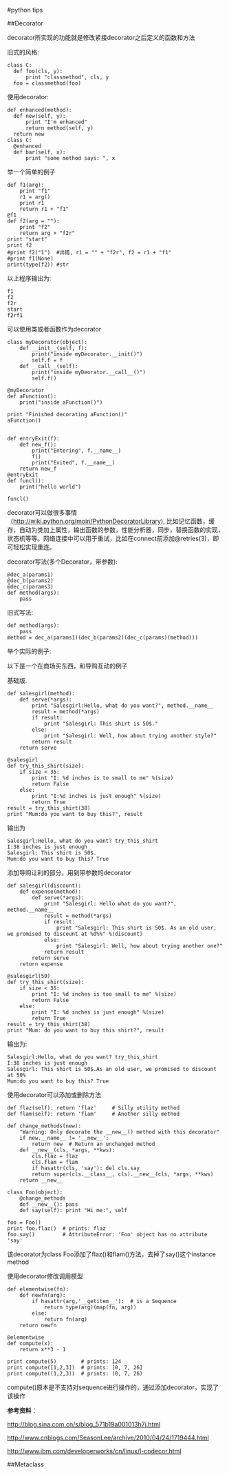 #python tips

##Decorator

decorator所实现的功能就是修改紧接decorator之后定义的函数和方法

旧式的风格:

    class C:
      def foo(cls, y):
          print "classmethod", cls, y
      foo = classmethod(foo)

使用decorator:

    def enhanced(method):
      def new(self, y):
          print "I'm enhanced"
          return method(self, y)
      return new
    class C:
      @enhanced
      def bar(self, x):
          print "some method says: ", x

举一个简单的例子

    def f1(arg):
        print "f1"
        r1 = arg()
        print r1
        return r1 + "f1"
    @f1
    def f2(arg = ""):
        print "f2"
        return arg + "f2r"
    print "start"
    print f2
    #print f2("1")  #出错, r1 = "" + "f2r", f2 = r1 + "f1"
    #print f1(None)
    print(type(f2)) #str

以上程序输出为:

    f1
    f2
    f2r
    start
    f2rf1

可以使用类或者函数作为decorator

    class myDecorator(object):
        def __init__(self, f):
            print("inside myDecorator.__init()")
            self.f = f
        def __call__(self):
            print("inside myDeorator.__call__()")
            self.f()

    @myDecorator
    def aFunction():
        print("inside aFunction()")

    print "Finished decorating aFunction()"
    aFunction()

`````
`````
    def entryExit(f):
        def new_f():
            print("Entering", f.__name__)
            f()
            print("Exited", f.__name__)
        return new_f
    @entryExit
    def funcl():
        print("hello world")

    funcl()

decorator可以做很多事情（http://wiki.python.org/moin/PythonDecoratorLibrary), 比如记忆函数，缓存，自动为类加上属性，输出函数的参数，性能分析器，同步，替换函数的实现，状态机等等。网络连接中可以用于重试，比如在connect前添加@retries(3)，即可轻松实现重连。

decorator写法(多个Decorator，带参数):

    @dec_a(params1)
    @dec_b(params2)
    @dec_c(params3)
    def method(args):
        pass

旧式写法:

    def method(args):
        pass
    method = dec_a(params1)(dec_b(params2)(dec_c(params)(method)))

举个实际的例子:

以下是一个在商场买东西，和导购互动的例子

基础版.

    def salesgirl(method):
        def serve(*args):
            print "Salesgirl:Hello, what do you want?", method.__name__
            result = method(*args)
            if result:
                print "Salesgirl: This shirt is 50$."
            else:
                print "Salesgirl: Well, how about trying another style?"
            return result
        return serve

    @salesgirl
    def try_this_shirt(size):
        if size < 35:
            print "I: %d inches is to small to me" %(size)
            return False
        else:
            print "I:%d inches is just enough" %(size)
            return True
    result = try_this_shirt(38)
    print "Mum:do you want to buy this?", result

输出为

    Salesgirl:Hello, what do you want? try_this_shirt
    I:38 inches is just enough
    Salesgirl: This shirt is 50$.
    Mum:do you want to buy this? True

添加导购让利的部分，用到带参数的decorator

    def salesgirl(discount):
        def expense(method):
            def serve(*args):
                print "Salesgirl: Hello what do you want?", method.__name__
                result = method(*args)
                if result:
                    print "Salesgirl: This shirt is 50$. As an old user, we promised to discount at %d%%" %(discount)
                else:
                    print "Salesgirl: Well, how about trying another one?"
                return result
            return serve
        return expense

    @salesgirl(50)
    def try_this_shirt(size):
        if size < 35:
            print "I: %d inches is too small to me" %(size)
            return False
        else:
            print "I: %d inches is just enough" %(size)
            return True
    result = try_this_shirt(38)
    print "Mum: do you want to buy this shirt?", result

输出为:

    Salesgirl:Hello, what do you want? try_this_shirt
    I:38 inches is just enough
    Salesgirl: This shirt is 50$.As an old user, we promised to discount at 50%
    Mum:do you want to buy this? True

使用decorator可以添加或删除方法

    def flaz(self): return 'flaz'     # Silly utility method
    def flam(self): return 'flam'     # Another silly method

    def change_methods(new):
        "Warning: Only decorate the __new__() method with this decorator"
        if new.__name__ != '__new__':
            return new  # Return an unchanged method
        def __new__(cls, *args, **kws):
            cls.flaz = flaz
            cls.flam = flam
            if hasattr(cls, 'say'): del cls.say
            return super(cls.__class__, cls).__new__(cls, *args, **kws)
        return __new__

    class Foo(object):
        @change_methods
        def __new__(): pass
        def say(self): print "Hi me:", self

    foo = Foo()
    print foo.flaz()  # prints: flaz
    foo.say()         # AttributeError: 'Foo' object has no attribute 'say'

该decorator为class Foo添加了flaz()和flam()方法，去掉了say()这个instance method

使用decorator修改调用模型

    def elementwise(fn):
        def newfn(arg):
            if hasattr(arg,'__getitem__'):  # is a Sequence
                return type(arg)(map(fn, arg))
            else:
                return fn(arg)
        return newfn

    @elementwise
    def compute(x):
        return x**3 - 1

    print compute(5)        # prints: 124
    print compute([1,2,3])  # prints: [0, 7, 26]
    print compute((1,2,3))  # prints: (0, 7, 26)

compute()原本是不支持对sequence进行操作的，通过添加decorator，实现了该操作


**参考资料**：

http://blog.sina.com.cn/s/blog_571b19a001013h7j.html

http://www.cnblogs.com/SeasonLee/archive/2010/04/24/1719444.html

http://www.ibm.com/developerworks/cn/linux/l-cpdecor.html

##Metaclass


